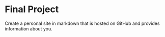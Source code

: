 # Final Project
 Create a personal site in markdown that is hosted on GitHub and provides information about you.
